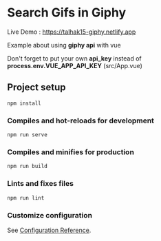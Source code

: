# Search Gifs in Giphy

Live Demo : https://talhak15-giphy.netlify.app

Example about using **giphy api** with vue

Don't forget to put your own **api_key** instead of **process.env.VUE_APP_API_KEY** (src/App.vue)

## Project setup

```
npm install
```

### Compiles and hot-reloads for development

```
npm run serve
```

### Compiles and minifies for production

```
npm run build
```

### Lints and fixes files

```
npm run lint
```

### Customize configuration

See [Configuration Reference](https://cli.vuejs.org/config/).
